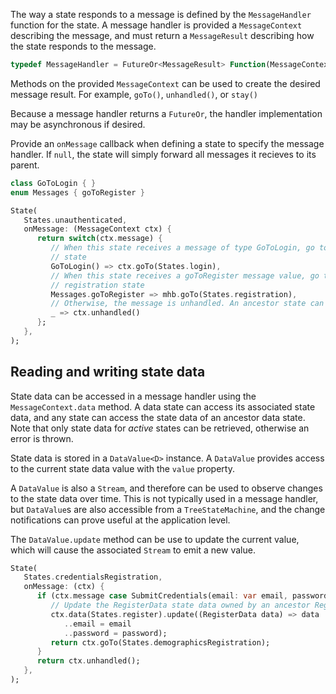 The way a state responds to a message is defined by the `MessageHandler` function for the state. A 
message handler is provided a `MessageContext` describing the message, and must return a 
`MessageResult` describing how the state responds to the message. 

```dart
typedef MessageHandler = FutureOr<MessageResult> Function(MessageContext ctx);
```

Methods on the provided `MessageContext` can be used to create the desired message result. For 
example, `goTo()`, `unhandled()`, or `stay()` 

Because a message handler returns a `FutureOr`, the handler implementation may be asynchronous if 
desired.  

Provide an `onMessage` callback when defining a state to specify the message handler. If `null`, 
the state will simply forward all messages it recieves to its parent.  

```dart
class GoToLogin { }
enum Messages { goToRegister }

State(
   States.unauthenticated,
   onMessage: (MessageContext ctx) {
      return switch(ctx.message) {
         // When this state receives a message of type GoToLogin, go to the login 
         // state
         GoToLogin() => ctx.goTo(States.login),
         // When this state receives a goToRegister message value, go to the 
         // registration state
         Messages.goToRegister => mhb.goTo(States.registration),
         // Otherwise, the message is unhandled. An ancestor state can handle it instead.
         _ => ctx.unhandled()
      }; 
   },
);
```


## Reading and writing state data
State data can be accessed in a message handler using the `MessageContext.data` method. A data state
can access its associated state data, and any state can access the state data of an ancestor data 
state. Note that only state data for *active* states can be retrieved, otherwise an error is thrown.

State data is stored in a `DataValue<D>` instance. A `DataValue` provides access to the current 
state data value with the `value` property. 

A `DataValue` is also a `Stream`, and therefore can be used to observe changes to the state data 
over time.  This is not typically used in a message handler, but `DataValue`s are also accessible
from a `TreeStateMachine`, and the change notifications can prove useful at the application level.  

The `DataValue.update` method can be use to update the current value, which will cause the 
associated `Stream` to emit a new value.

```dart
State(
   States.credentialsRegistration, 
   onMessage: (ctx) {
      if (ctx.message case SubmitCredentials(email: var email, password: var password)) {
         // Update the RegisterData state data owned by an ancestor Register state. 
         ctx.data(States.register).update((RegisterData data) => data
            ..email = email
            ..password = password);
         return ctx.goTo(States.demographicsRegistration);
      } 
      return ctx.unhandled();
   },
);
```